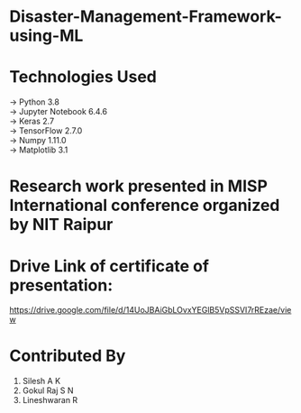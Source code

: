 # Disaster-Management-Framework-using-ML


# Technologies Used
-> Python 3.8\
-> Jupyter Notebook 6.4.6\
-> Keras 2.7\
-> TensorFlow 2.7.0\
-> Numpy 1.11.0\
-> Matplotlib 3.1


# Research work presented in MISP International conference organized by NIT Raipur

# Drive Link of certificate of presentation:
https://drive.google.com/file/d/14UoJBAiGbLOvxYEGlB5VpSSVI7rREzae/view


# Contributed By
1. Silesh A K 
2. Gokul Raj S N
3. Lineshwaran R

